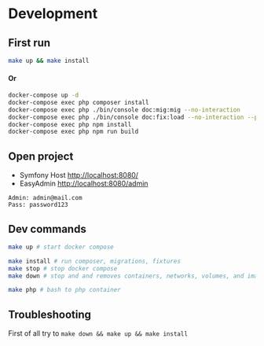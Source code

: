 # Development

## First run

```bash
make up && make install
```

#### Or

```bash
docker-compose up -d
docker-compose exec php composer install
docker-compose exec php ./bin/console doc:mig:mig --no-interaction
docker-compose exec php ./bin/console doc:fix:load --no-interaction --purge-with-truncate
docker-compose exec php npm install
docker-compose exec php npm run build
```

## Open project

- Symfony Host [http://localhost:8080/](http://localhost:8080/)
- EasyAdmin [http://localhost:8080/admin](http://localhost:8080/admin)

```
Admin: admin@mail.com
Pass: password123
```

## Dev commands

```bash
make up # start docker compose

make install # run composer, migrations, fixtures
make stop # stop docker compose
make down # stop and and removes containers, networks, volumes, and images

make php # bash to php container
```

## Troubleshooting

First of all try to `make down && make up && make install`
